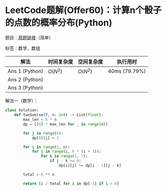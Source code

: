 # LeetCode题解(Offer60)：计算n个骰子的点数的概率分布(Python)

题目：[原题链接](https://leetcode-cn.com/problems/nge-tou-zi-de-dian-shu-lcof/)（简单）

标签：数学、数组

| 解法           | 时间复杂度 | 空间复杂度 | 执行用时      |
| -------------- | ---------- | ---------- | ------------- |
| Ans 1 (Python) | $O(N^2)$   | $O(N^2)$   | 40ms (79.79%) |
| Ans 2 (Python) |            |            |               |
| Ans 3 (Python) |            |            |               |

解法一（数学）：

```python
class Solution:
    def twoSum(self, n: int) -> List[float]:
        max_len = 6 * n
        dp = [[0] * max_len for _ in range(n)]

        for j in range(6):
            dp[0][j] = 1

        for i in range(1, n):
            for j in range(i, 6 * (i + 1)):
                for k in range(1, 7):
                    if j - k >= 0:
                        dp[i][j] += dp[i - 1][j - k]

        total = 6 ** n

        return [i / total for i in dp[-1] if i > 0]
```